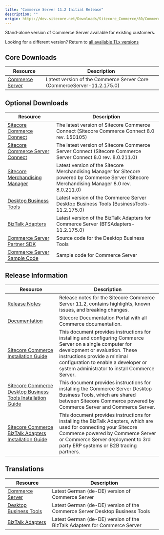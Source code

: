 ```yaml
---
title: "Commerce Server 11.2 Initial Release"
description: ""
origin: https://dev.sitecore.net/Downloads/Sitecore_Commerce/80/Commerce_Server_112_Initial_Release.aspx
---
```


Stand-alone version of Commerce Server available for existing customers.  

Looking for a different version? Return to [all available 11.x versions](/downloads/Sitecore_Commerce)

## Core Downloads

 | Resource | Description |
 | --- | --- |
 | [Commerce Server](https://scdp.blob.core.windows.net/downloads/Sitecore%20Commerce/80/Commerce%20Server%20112%20Initial%20Release/Secure/CommerceServer-11.2.175.0.exe) | Latest version of the Commerce Server Core (CommerceServer-11.2.175.0) |

## Optional Downloads

 | Resource | Description |
 | --- | --- |
 | [Sitecore Commerce Connect](https://scdp.blob.core.windows.net/downloads/Sitecore%20Commerce/80/Commerce%20Server%20112%20Initial%20Release/Secure/Sitecore%20Commerce%20Connect%208.0%20rev.%20150105.zip) | The latest version of Sitecore Commerce Connect (Sitecore Commerce Connect 8.0 rev. 150105) |
 | [Sitecore Commerce Server Connect](https://scdp.blob.core.windows.net/downloads/Sitecore%20Commerce/80/Commerce%20Server%20112%20Initial%20Release/Secure/Sitecore%20Commerce%20Server%20Connect%208.0%20rev.%208.0.211.0.update) | The latest version of Sitecore Commerce Server Connect (Sitecore Commerce Server Connect 8.0 rev. 8.0.211.0) |
 | [Sitecore Merchandising Manager](https://scdp.blob.core.windows.net/downloads/Sitecore%20Commerce/80/Commerce%20Server%20112%20Initial%20Release/Secure/Sitecore%20Merchandising%20Manager%208.0%20rev.%208.0.211.0.update) | Latest version of the Sitecore Merchandising Manager for Sitecore powered by Commerce Server (Sitecore Merchandising Manager 8.0 rev. 8.0.211.0) |
 | [Desktop Business Tools](https://scdp.blob.core.windows.net/downloads/Sitecore%20Commerce/80/Commerce%20Server%20112%20Initial%20Release/Secure/BusinessTools-11.2.175.0.exe) | Latest version of the Commerce Server Desktop Business Tools (BusinessTools-11.2.175.0) |
 | [BizTalk Adapters](https://scdp.blob.core.windows.net/downloads/Sitecore%20Commerce/80/Commerce%20Server%20112%20Initial%20Release/Secure/BTSAdapters-11.2.175.0.exe) | Latest version of the BizTalk Adapters for Commerce Server (BTSAdapters-11.2.175.0) |
 | [Commerce Server Partner SDK](https://marketplace.sitecore.net/Modules/Commerce_Server_Desktop_Business_Tools_SDK?sc_lang=en) | Source code for the Desktop Business Tools  <br /> |
 | [Commerce Server Sample Code](https://marketplace.sitecore.net/Modules/Commerce_Server_SDK?sc_lang=en) | Sample code for Commerce Server |

## Release Information

 | Resource | Description |
 | --- | --- |
 | [Release Notes](http://commercesdn.sitecore.net/SCpbcs80/Readme/en-us/) | Release notes for the Sitecore Commerce Server 11.2, contains highlights, known issues, and breaking changes. |
 | [Documentation](https://doc.sitecore.com/) | Sitecore Documentation Portal with all Commerce documentation. |
 | [Sitecore Commerce Installation Guide](http://commercesdn.sitecore.net/SCpbCS80/SitecoreCommerceInstallationGuide/en-us/index_frames.html) | This document provides instructions for installing and configuring Commerce Server on a single computer for development or evaluation. These instructions provide a minimal configuration to enable a developer or system administrator to install Commerce Server.  <br /> |
 | [Sitecore Commerce Desktop Business Tools Installation Guide](http://commercesdn.sitecore.net/SCpbCS80/SitecoreCommerceDesktopBusinessToolsInstallationGuide/en-us/index_frames.html) | This document provides instructions for installing the Commerce Server Desktop Business Tools, which are shared between Sitecore Commerce powered by Commerce Server and Commerce Server.  <br /> |
 | [Sitecore Commerce BizTalk Adapters Installation Guide](http://commercesdn.sitecore.net/SCpbCS80/SitecoreCommerceBizTalkAdaptersInstallationGuide/en-us/index_frames.html) | This document provides instructions for installing the BizTalk Adapters, which are used for connecting your Sitecore Commerce powered by Commerce Server or Commerce Server deployment to 3rd party ERP systems or B2B trading partners.  <br /> |

## Translations

 | Resource | Description |
 | --- | --- |
 | [Commerce Server](https://scdp.blob.core.windows.net/downloads/Sitecore%20Commerce/80/Commerce%20Server%20112%20Initial%20Release/Secure/CommerceServer-11.2.178.0.exe) | Latest German (de-DE) version of Commerce Server  <br /> |
 | [Desktop Business Tools](https://scdp.blob.core.windows.net/downloads/Sitecore%20Commerce/80/Commerce%20Server%20112%20Initial%20Release/Secure/BusinessTools-11.2.178.0.exe) | Latest German (de-DE) version of the Commerce Server Desktop Business Tools  <br /> |
 | [BizTalk Adapters](https://scdp.blob.core.windows.net/downloads/Sitecore%20Commerce/80/Commerce%20Server%20112%20Initial%20Release/Secure/BTSAdapters-11.2.178.0.exe) | Latest German (de-DE) version of the BizTalk Adapters for Commerce Server |